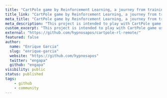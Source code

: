 ```yaml
---
title: "CartPole game by Reinforcement Learning, a journey from training to inference"
title_link: "CartPole game by Reinforcement Learning, a journey from training to inference"
meta_title: "CartPole game by Reinforcement Learning, a journey from training to inference - By Enrique Garcia"
meta_description: "This project is intended to play with CartPole game using Reinforcement Learning and to know how we may train a different model experiments with enough observability (metrics/monitoring). The model is divided basically in three parts: Neural network model, QLearning algorithm and application runner."
custom_excerpt: "This project is intended to play with CartPole game using Reinforcement Learning and to know how we may train a different model experiments with enough observability (metrics/monitoring). The model is divided basically in three parts: Neural network model, QLearning algorithm and application runner."
external: "https://github.com/hypnosapos/cartpole-rl-remote/"
featured: false
author:
  name: "Enrique Garcia"
  slug: "enrique-garcia"
  website: "https://github.com/hypnosapos"
  twitter: "engapa"
  github: "engapa"
visibility: public
status: published
tags:
    - github
    - community
---
```

